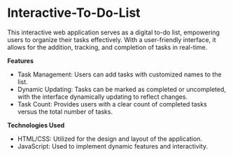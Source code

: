 # Interactive-To-Do-List
This interactive web application serves as a digital to-do list, empowering users to organize their tasks effectively. With a user-friendly interface, it allows for the addition, tracking, and completion of tasks in real-time.


**Features**
- Task Management: Users can add tasks with customized names to the list.
- Dynamic Updating: Tasks can be marked as completed or uncompleted, with the interface dynamically updating to reflect changes.
- Task Count: Provides users with a clear count of completed tasks versus the total number of tasks.

**Technologies Used**
- HTML/CSS: Utilized for the design and layout of the application.
- JavaScript: Used to implement dynamic features and interactivity.
